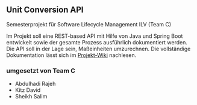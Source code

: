 ## Unit Conversion API
Semesterprojekt für Software Lifecycle Management ILV (Team C)

Im Projekt soll eine REST-based API mit Hilfe von Java und Spring Boot entwickelt sowie der gesamte Prozess ausführlich dokumentiert werden. Die API soll in der Lage sein, Maßeinheiten umzurechnen.
Die vollständige Dokumentation lässt sich im [Projekt-Wiki](https://github.com/illuminatus52/Team-C-Unit-Conversion-API/wiki) nachlesen.

### umgesetzt von Team C
- Abdulhadi Rajeh
- Kitz David
- Sheikh Salim
